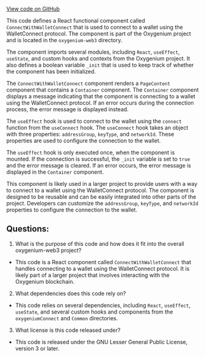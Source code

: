 [View code on GitHub](https://github.com/oxygenium/oxygenium-web3/packages/web3-react/src/components/ConnectModal/ConnectWithWalletConnect.tsx)

This code defines a React functional component called `ConnectWithWalletConnect` that is used to connect to a wallet using the WalletConnect protocol. The component is part of the Oxygenium project and is located in the `oxygenium-web3` directory.

The component imports several modules, including `React`, `useEffect`, `useState`, and custom hooks and contexts from the Oxygenium project. It also defines a boolean variable `_init` that is used to keep track of whether the component has been initialized.

The `ConnectWithWalletConnect` component renders a `PageContent` component that contains a `Container` component. The `Container` component displays a message indicating that the component is connecting to a wallet using the WalletConnect protocol. If an error occurs during the connection process, the error message is displayed instead.

The `useEffect` hook is used to connect to the wallet using the `connect` function from the `useConnect` hook. The `useConnect` hook takes an object with three properties: `addressGroup`, `keyType`, and `networkId`. These properties are used to configure the connection to the wallet.

The `useEffect` hook is only executed once, when the component is mounted. If the connection is successful, the `_init` variable is set to `true` and the error message is cleared. If an error occurs, the error message is displayed in the `Container` component.

This component is likely used in a larger project to provide users with a way to connect to a wallet using the WalletConnect protocol. The component is designed to be reusable and can be easily integrated into other parts of the project. Developers can customize the `addressGroup`, `keyType`, and `networkId` properties to configure the connection to the wallet.
## Questions: 
 1. What is the purpose of this code and how does it fit into the overall oxygenium-web3 project?
- This code is a React component called `ConnectWithWalletConnect` that handles connecting to a wallet using the WalletConnect protocol. It is likely part of a larger project that involves interacting with the Oxygenium blockchain.

2. What dependencies does this code rely on?
- This code relies on several dependencies, including `React`, `useEffect`, `useState`, and several custom hooks and components from the `oxygeniumConnect` and `Common` directories.

3. What license is this code released under?
- This code is released under the GNU Lesser General Public License, version 3 or later.